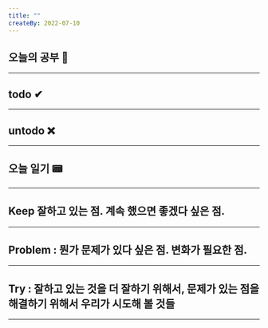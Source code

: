 ```yaml
---
title: ""
createBy: 2022-07-10
---
```

## 오늘의 공부 🎉
---
### 

## todo ✔
---

## untodo ❌
---

## 오늘 일기 📟
---

## Keep 잘하고 있는 점. 계속 했으면 좋겠다 싶은 점.
---


## Problem : 뭔가 문제가 있다 싶은 점. 변화가 필요한 점.
---


## Try : 잘하고 있는 것을 더 잘하기 위해서, 문제가 있는 점을 해결하기 위해서 우리가 시도해 볼 것들
---
